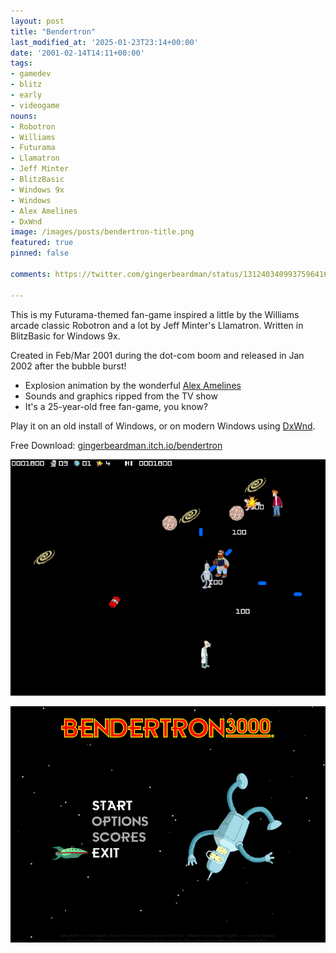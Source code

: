 ```yaml
---
layout: post
title: "Bendertron"
last_modified_at: '2025-01-23T23:14+00:00'
date: '2001-02-14T14:11+00:00'
tags:
- gamedev
- blitz
- early
- videogame
nouns:
- Robotron
- Williams
- Futurama
- Llamatron
- Jeff Minter
- BlitzBasic
- Windows 9x
- Windows
- Alex Amelines
- DxWnd
image: /images/posts/bendertron-title.png
featured: true
pinned: false

comments: https://twitter.com/gingerbeardman/status/1312403409937596416

---
```


This is my Futurama-themed fan-game inspired a little by the Williams arcade classic Robotron and a lot by Jeff Minter's Llamatron. Written in BlitzBasic for Windows 9x.

Created in Feb/Mar 2001 during the dot-com boom and released in Jan 2002 after the bubble burst!

- Explosion animation by the wonderful [Alex Amelines](https://www.amelines.com)
- Sounds and graphics ripped from the TV show
- It's a 25-year-old free fan-game, you know?

Play it on an old install of Windows, or on modern Windows using [DxWnd](https://sourceforge.net/projects/dxwnd/).

Free Download: [gingerbeardman.itch.io/bendertron](https://gingerbeardman.itch.io/bendertron)

![IMG](/images/posts/bendertron-game.png)

![IMG](/images/posts/bendertron-title.png)
